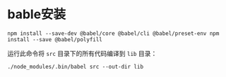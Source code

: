 # bable安装

~~~
npm install --save-dev @babel/core @babel/cli @babel/preset-env npm install --save @babel/polyfill
~~~



运行此命令将 `src` 目录下的所有代码编译到 `lib` 目录：

~~~
./node_modules/.bin/babel src --out-dir lib
~~~

